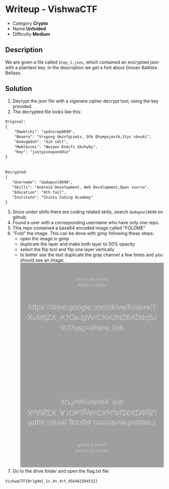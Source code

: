 # **Writeup - VishwaCTF**

* Category **Crypto**
* Name **Unfolded**
* Difficulty **Medium**

## Description
We are given a file called `Step_1.json`, which contained an encrypted json with a plaintext key.
In the description we get a hint about Giovan Battista Bellaso.

## Solution
1. Decrypt the json file with a vigenere cipher decrypt tool, using the key provided.
2. The decrypted file looks like this:
```
Original:
{
    "Dmwktihi": "xpdnsrwp0690",
    "Beaera": "Vrxgovg Gmznfgismix, Qtb Qhympxjextb,Jtyc sbxuki",
    "Nxmvgbdsh": "4ih sdlt",
    "Mwmlbzcoi": "Wwiawx Ksmcfz Gkvhyby",
    "Key": "justgiveupanddie"
}


Decrypted:
{
   "Username": "dadapool0690",
   "Skills": "Android Development, Web Development,Open source",
   "Education": "4th fail",
   "Institute": "Chintu Coding Academy"
}
```
3. Since under skills there are coding related skills, search `dadapool0690` on github.
4. Found a user with a corresponding username who have only one repo.
5. This repo contained a base64 encoded image called "FOLDME"
6. "Fold" the image. This can be done with gimp following these steps:
    * open the image in gimp
    * duplicate the layer and make both layer to 50% opacity
    * select the flip tool and flip one layer vertically
    * to better see the text duplicate the gray channel a few times and you should see an image:
![folded.png](folded.png)
7. Go to the drive folder and open the flag.txt file

`VishwaCTF{0r1g4m1_1s_4n_4rt_856462584532}`
